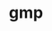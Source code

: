 ---
title: "gmp"
layout: cache
categories: [package, v0.18.1]
meta: {"versions": ["6.2.1"], "compilers": ["gcc@=7.3.1", "gcc@=7.5.0"], "oss": ["amzn2", "ubuntu18.04"], "platforms": ["linux"], "targets": ["aarch64", "graviton2", "x86_64", "x86_64_v3", "x86_64_v4"], "stacks": ["aws-ahug", "aws-ahug-aarch64", "aws-isc", "aws-isc-aarch64", "e4s", "radiuss", "root", "tutorial"], "num_specs": 5, "num_specs_by_stack": {"aws-ahug": 2, "aws-isc": 2, "root": 5, "aws-ahug-aarch64": 2, "aws-isc-aarch64": 2, "e4s": 1, "radiuss": 1, "tutorial": 1}}
spec_details: [{"hash": "ckwhvvcfwkl3fudir5g7jthlcrypxned", "compiler": "gcc@=7.3.1", "versions": ["6.2.1"], "os": "amzn2", "platform": "linux", "target": "x86_64_v4", "variants": ["libs=shared,static"], "stacks": ["aws-ahug", "aws-isc", "root"], "size": "-", "tarball": "https://binaries.spack.io/v0.18.1/build_cache/linux-amzn2-x86_64_v4/gcc-7.3.1/gmp-6.2.1/linux-amzn2-x86_64_v4-gcc-7.3.1-gmp-6.2.1-ckwhvvcfwkl3fudir5g7jthlcrypxned.spack"}, {"hash": "fddhxi766yt7fcupeetfllgu42apsbzq", "compiler": "gcc@=7.3.1", "versions": ["6.2.1"], "os": "amzn2", "platform": "linux", "target": "aarch64", "variants": ["libs=shared,static"], "stacks": ["aws-ahug-aarch64", "root", "aws-isc-aarch64"], "size": "-", "tarball": "https://binaries.spack.io/v0.18.1/build_cache/linux-amzn2-aarch64/gcc-7.3.1/gmp-6.2.1/linux-amzn2-aarch64-gcc-7.3.1-gmp-6.2.1-fddhxi766yt7fcupeetfllgu42apsbzq.spack"}, {"hash": "urtdaziugzgyydq5c3g5uhkvljlos3to", "compiler": "gcc@=7.3.1", "versions": ["6.2.1"], "os": "amzn2", "platform": "linux", "target": "x86_64_v3", "variants": ["libs=shared,static"], "stacks": ["aws-ahug", "aws-isc", "root"], "size": "-", "tarball": "https://binaries.spack.io/v0.18.1/build_cache/linux-amzn2-x86_64_v3/gcc-7.3.1/gmp-6.2.1/linux-amzn2-x86_64_v3-gcc-7.3.1-gmp-6.2.1-urtdaziugzgyydq5c3g5uhkvljlos3to.spack"}, {"hash": "s5b7df4hhqp56p3p6jqk6uwe3lgfuwed", "compiler": "gcc@=7.3.1", "versions": ["6.2.1"], "os": "amzn2", "platform": "linux", "target": "graviton2", "variants": ["libs=shared,static"], "stacks": ["aws-ahug-aarch64", "root", "aws-isc-aarch64"], "size": "-", "tarball": "https://binaries.spack.io/v0.18.1/build_cache/linux-amzn2-graviton2/gcc-7.3.1/gmp-6.2.1/linux-amzn2-graviton2-gcc-7.3.1-gmp-6.2.1-s5b7df4hhqp56p3p6jqk6uwe3lgfuwed.spack"}, {"hash": "lf7yoxuyeqnnrkialyjgl5g6jgfk3i6y", "compiler": "gcc@=7.5.0", "versions": ["6.2.1"], "os": "ubuntu18.04", "platform": "linux", "target": "x86_64", "variants": ["libs=shared,static"], "stacks": ["e4s", "radiuss", "root", "tutorial"], "size": "-", "tarball": "https://binaries.spack.io/v0.18.1/build_cache/linux-ubuntu18.04-x86_64/gcc-7.5.0/gmp-6.2.1/linux-ubuntu18.04-x86_64-gcc-7.5.0-gmp-6.2.1-lf7yoxuyeqnnrkialyjgl5g6jgfk3i6y.spack"}]
---